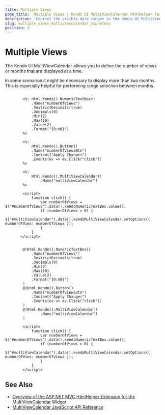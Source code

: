 ```yaml
---
title: Multiple Views
page_title:  Multiple Views | Kendo UI MultiViewCalendar HtmlHelper for ASP.NET MVC
description: "Control the visible date ranges in the Kendo UI MultiViewCalendar and manage the number of its horizontally rendered views."
slug: multiple_views_multiviewcalendar_aspnetmvc
position: 3
---
```


# Multiple Views

The Kendo UI MultiViewCalendar allows you to define the number of views or months that are displayed at a time.

In some scenarios it might be necessary to display more than two months. This is especially helpful for performing range selection between months.

```ASPX

        <%: Html.Kendo().NumericTextBox()
            .Name("numberOfViews")
            .RestrictDecimals(true)
            .Decimals(0)
            .Min(2)
            .Max(10)
            .Value(2)
            .Format("{0:n0}")
        %>

        <%:
            Html.Kendo().Button()
            .Name("numberOfViewsBtn")
            .Content("Apply Changes")
            .Events(ev => ev.Click("click"))
        %>

        <%:
            Html.Kendo().MultiViewCalendar()
                .Name("multiViewCalendar")
        %>

        <script>
            function click() {
                var numberOfViews = $("#numberOfViews").data().kendoNumericTextBox.value();
                if (numberOfViews > 0) {
                    $("#multiViewCalendar").data().kendoMultiViewCalendar.setOptions({ numberOfVies: numberOfViews });
                }
            }
       </script>
```
```Razor

        @(Html.Kendo().NumericTextBox()
            .Name("numberOfViews")
            .RestrictDecimals(true)
            .Decimals(0)
            .Min(2)
            .Max(10)
            .Value(2)
            .Format("{0:n0}")
        )
        @(Html.Kendo().Button()
            .Name("numberOfViewsBtn")
            .Content("Apply Changes")
            .Events(ev => ev.Click("click"))
        )
        @(Html.Kendo().MultiViewCalendar()
                .Name("multiViewCalendar")
        )

        <script>
            function click() {
                var numberOfViews = $("#numberOfViews").data().kendoNumericTextBox.value();
                if (numberOfViews > 0) {
                    $("#multiViewCalendar").data().kendoMultiViewCalendar.setOptions({ numberOfVies: numberOfViews });
                }
            }
        </script>

```

## See Also

* [Overview of the ASP.NET MVC HtmlHelper Extension for the MultiViewCalendar Widget](/helpers/multiviewcalendar/overview)
* [MultiViewCalendar JavaScript API Reference](http://docs.telerik.com/kendo-ui/api/javascript/ui/multiviewcalendar)
